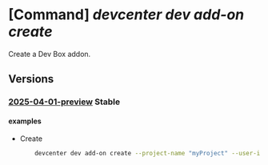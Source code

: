 # [Command] _devcenter dev add-on create_

Create a Dev Box addon.

## Versions

### [2025-04-01-preview](/Resources/data-plane/microsoft.devcenter/L3Byb2plY3RzL3t9L3VzZXJzL3t9L2RldmJveGVzL3t9L2FkZG9ucy97fQ==/2025-04-01-preview.xml) **Stable**

<!-- data-plane:microsoft.devcenter /projects/{}/users/{}/devboxes/{}/addons/{} 2025-04-01-preview -->

#### examples

- Create
    ```bash
        devcenter dev add-on create --project-name "myProject" --user-id "me" --dev-box-name "myDevBox" --add-on-name "devboxtunnel-sys-default"
    ```
